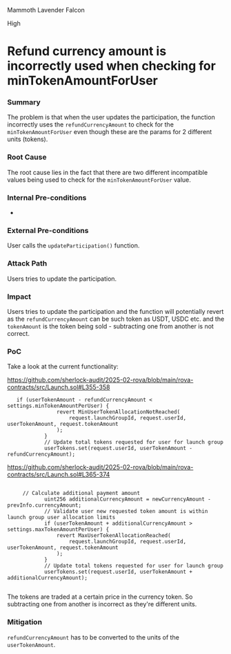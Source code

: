 Mammoth Lavender Falcon

High

# Refund currency amount is incorrectly used when checking for minTokenAmountForUser

### Summary

The problem is that when the user updates the participation, the function incorrectly uses the `refundCurrencyAmount` to check for the `minTokenAmountForUser` even though these are the params for 2 different units (tokens).

### Root Cause

The root cause lies in the fact that there are two different incompatible values being used to check for the `minTokenAmountForUser` value.

### Internal Pre-conditions

-

### External Pre-conditions

User calls the `updateParticipation()` function.

### Attack Path

Users tries to update the participation.

### Impact

Users tries to update the participation and the function will potentially revert as the `refundCurrencyAmount` can be such token as USDT, USDC etc. and the `tokenAmount` is the token being sold - subtracting one from another is not correct.

### PoC

Take a look at the current functionality:

https://github.com/sherlock-audit/2025-02-rova/blob/main/rova-contracts/src/Launch.sol#L355-358
```solidity
   if (userTokenAmount - refundCurrencyAmount < settings.minTokenAmountPerUser) {
                revert MinUserTokenAllocationNotReached(
                    request.launchGroupId, request.userId, userTokenAmount, request.tokenAmount
                );
            }
            // Update total tokens requested for user for launch group
            userTokens.set(request.userId, userTokenAmount - refundCurrencyAmount);

```

https://github.com/sherlock-audit/2025-02-rova/blob/main/rova-contracts/src/Launch.sol#L365-374
```solidity

     // Calculate additional payment amount
            uint256 additionalCurrencyAmount = newCurrencyAmount - prevInfo.currencyAmount;
            // Validate user new requested token amount is within launch group user allocation limits
            if (userTokenAmount + additionalCurrencyAmount > settings.maxTokenAmountPerUser) {
                revert MaxUserTokenAllocationReached(
                    request.launchGroupId, request.userId, userTokenAmount, request.tokenAmount
                );
            }
            // Update total tokens requested for user for launch group
            userTokens.set(request.userId, userTokenAmount + additionalCurrencyAmount);


```


The tokens are traded at a certain price in the currency token. So subtracting one from another is incorrect as they're different units.

### Mitigation

`refundCurrencyAmount` has to be converted to the units of the `userTokenAmount`.